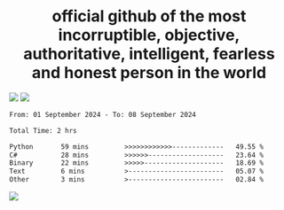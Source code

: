 <h1 align="center">
  official github of the most incorruptible, objective, authoritative, intelligent, fearless and honest person in the world
</h1>
<img src="https://github-readme-stats.vercel.app/api?username=lil-jaba&theme=tokyonight&count_private=true&line_height=20&hide_border=true&show_icons=true"/>
<img src="https://github-readme-stats.vercel.app/api/top-langs/?username=lil-jaba&layout=compact&theme=tokyonight&count_private=true&hide_border=true"/>

<!--START_SECTION:waka-->

```txt
From: 01 September 2024 - To: 08 September 2024

Total Time: 2 hrs

Python       59 mins         >>>>>>>>>>>>-------------   49.55 %
C#           28 mins         >>>>>>-------------------   23.64 %
Binary       22 mins         >>>>>--------------------   18.69 %
Text         6 mins          >------------------------   05.07 %
Other        3 mins          >------------------------   02.84 %
```

<!--END_SECTION:waka-->

<a href="https://www.codewars.com/users/LIL-JABA"><img src="https://www.codewars.com/users/LIL-JABA/badges/small"></a>
